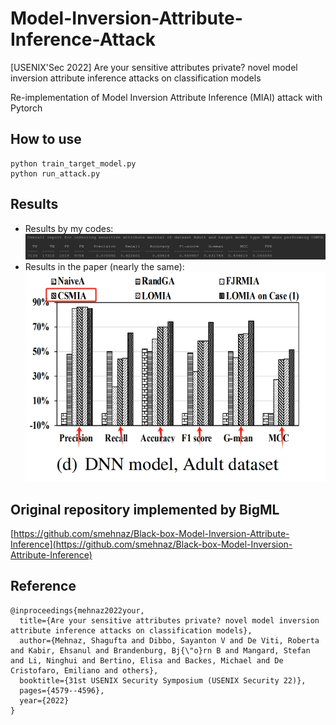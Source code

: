 # Model-Inversion-Attribute-Inference-Attack
 [USENIX'Sec 2022] Are your sensitive attributes private? novel model inversion attribute inference attacks on classification models
 
 Re-implementation of Model Inversion Attribute Inference (MIAI) attack with Pytorch

## How to use
```
python train_target_model.py
python run_attack.py
```

## Results
- Results by my codes:
![我的结果](/image/my_result.png "result on Adult with DNN by my codes")
- Results in the paper (nearly the same):
![论文结果](/image/paper_result.png "result on Adult with DNN in paper")

## Original repository implemented by BigML
[https://github.com/smehnaz/Black-box-Model-Inversion-Attribute-Inference](https://github.com/smehnaz/Black-box-Model-Inversion-Attribute-Inference)

## Reference
```
@inproceedings{mehnaz2022your,
  title={Are your sensitive attributes private? novel model inversion attribute inference attacks on classification models},
  author={Mehnaz, Shagufta and Dibbo, Sayanton V and De Viti, Roberta and Kabir, Ehsanul and Brandenburg, Bj{\"o}rn B and Mangard, Stefan and Li, Ninghui and Bertino, Elisa and Backes, Michael and De Cristofaro, Emiliano and others},
  booktitle={31st USENIX Security Symposium (USENIX Security 22)},
  pages={4579--4596},
  year={2022}
}
```